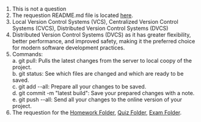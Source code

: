 1. This is not a question  
2. The requestion README.md file is located [here](./../../README.md).
3. Local Version Control Systems (VCS), Centralized Version Control Systems (CVCS), Distributed Version Control Systems (DVCS)
4. Distributed Version Control Systems (DVCS) as it has greater flexibility, better performance, and improved safety, making it the preferred choice for modern software development practices.
5. Commands:    
a. git pull: Pulls the latest changes from the server to local coopy of the project.   
b. git status: See which files are changed and which are ready to be saved.  
c. git add --all: Prepare all your changes to be saved.  
d. git commit -m "latest build": Save your prepared changes with a note.  
e. git push --all: Send all your changes to the online version of your project.  
6. The requestion for the [Homework Folder](./../../homework), [Quiz Folder](./../../Quiz), [Exam Folder](./../../exam).

